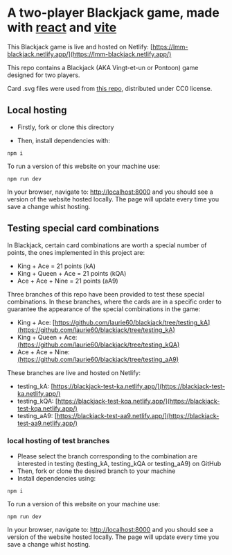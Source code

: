 
# A two-player Blackjack game, made with [react](https://reactjs.org/) and [vite](https://vitejs.dev/)

This Blackjack game is live and hosted on Netlify:
[https://lmm-blackjack.netlify.app/](https://lmm-blackjack.netlify.app/)

This repo contains a Blackjack (AKA Vingt-et-un or Pontoon) game designed for two players.

Card .svg files were used from [this repo](https://github.com/heruka-urgyen/react-playing-cards), distributed under CC0 license.

## Local hosting

- Firstly, fork or clone this directory

- Then, install dependencies with:

```
npm i
```

To run a version of this website on your machine use:

```
npm run dev
```

In your browser, navigate to: [http://localhost:8000](http://localhost:5173/) and you should see a version of the website hosted locally. The page will update every time you save a change whist hosting.

## Testing special card combinations

In Blackjack, certain card combinations are worth a special number of points, the ones implemented in this project are:

- King + Ace = 21 points (kA)
- King + Queen + Ace = 21 points (kQA)
- Ace + Ace + Nine = 21 points (aA9)

Three branches of this repo have been provided to test these special combinations. In these branches, where the cards are in a specific order to guarantee the appearance of the special combinations in the game:
- King + Ace: [https://github.com/laurie60/blackjack/tree/testing_kA](https://github.com/laurie60/blackjack/tree/testing_kA) 
- King + Queen + Ace: [(https://github.com/laurie60/blackjack/tree/testing_kQA)](https://github.com/laurie60/blackjack/tree/testing_kQA)
- Ace + Ace + Nine: [(https://github.com/laurie60/blackjack/tree/testing_aA9)](https://github.com/laurie60/blackjack/tree/testing_aA9)

These branches are live and hosted on Netlify:
- testing_kA:  [https://blackjack-test-ka.netlify.app/](https://blackjack-test-ka.netlify.app/) 
- testing_kQA: [https://blackjack-test-kqa.netlify.app/](https://blackjack-test-kqa.netlify.app/)
- testing_aA9: [https://blackjack-test-aa9.netlify.app/](https://blackjack-test-aa9.netlify.app/)



### local hosting of test branches

- Please select the branch corresponding to the combination are interested in testing (testing_kA, testing_kQA or testing_aA9) on GitHub 
- Then, fork or clone the desired branch to your machine 
- Install dependencies using:

```
npm i
```
To run a version of this website on your machine use:

```
npm run dev
```

In your browser, navigate to: [http://localhost:8000](http://localhost:5173/) and you should see a version of the website hosted locally. The page will update every time you save a change whist hosting.
